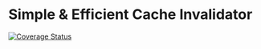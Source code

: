 # Simple & Efficient Cache Invalidator

[![Coverage Status](https://coveralls.io/repos/github/QuangTung97/cacheinv/badge.svg?branch=master)](https://coveralls.io/github/QuangTung97/cacheinv?branch=master)
